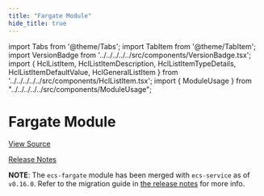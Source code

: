 ```yaml
---
title: "Fargate Module"
hide_title: true
---
```


import Tabs from '@theme/Tabs';
import TabItem from '@theme/TabItem';
import VersionBadge from '../../../../../src/components/VersionBadge.tsx';
import { HclListItem, HclListItemDescription, HclListItemTypeDetails, HclListItemDefaultValue, HclGeneralListItem } from '../../../../../src/components/HclListItem.tsx';
import { ModuleUsage } from "../../../../../src/components/ModuleUsage";

<VersionBadge repoTitle="Amazon ECS" version="0.35.2" lastModifiedVersion="0.24.1"/>

# Fargate Module

<a href="https://github.com/gruntwork-io/terraform-aws-ecs/tree/v0.35.2/modules/ecs-fargate" className="link-button" title="View the source code for this module in GitHub.">View Source</a>

<a href="https://github.com/gruntwork-io/terraform-aws-ecs/releases/tag/v0.24.1" className="link-button" title="Release notes for only versions which impacted this module.">Release Notes</a>

**NOTE**: The `ecs-fargate` module has been merged with `ecs-service` as of `v0.16.0`. Refer to the migration
guide in [the release notes](https://github.com/gruntwork-io/terraform-aws-ecs/releases/tag/v0.16.0) for more info.


<!-- ##DOCS-SOURCER-START
{
  "originalSources": [
    "https://github.com/gruntwork-io/terraform-aws-ecs/tree/v0.35.2/modules/ecs-fargate/readme.md",
    "https://github.com/gruntwork-io/terraform-aws-ecs/tree/v0.35.2/modules/ecs-fargate/variables.tf",
    "https://github.com/gruntwork-io/terraform-aws-ecs/tree/v0.35.2/modules/ecs-fargate/outputs.tf"
  ],
  "sourcePlugin": "module-catalog-api",
  "hash": "0e774250c136650520c6caa62553d651"
}
##DOCS-SOURCER-END -->
